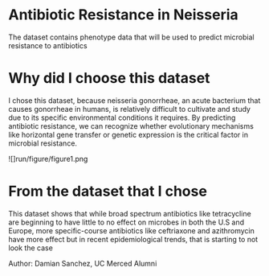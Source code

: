 
# Antibiotic Resistance in Neisseria

<!-- badges: start -->
<!-- badges: end -->

The dataset contains phenotype data that will be used to predict microbial resistance to antibiotics

# Why did I choose this dataset
I chose this dataset, because neisseria gonorrheae, an acute bacterium that causes gonorrheae in humans, is relatively difficult to cultivate and study due to its specific environmental conditions it requires. By predicting antibiotic resistance, we can recognize whether evolutionary mechanisms like horizontal gene transfer or genetic expression is the critical factor in microbial resistance.

![]run/figure/figure1.png


# From the dataset that I chose
This dataset shows that while broad spectrum antibiotics like tetracycline are beginning to have little to no effect on microbes in both the U.S and Europe, more specific-course antibiotics like ceftriaxone and azithromycin have more effect but in recent epidemiological trends, that is starting to not look the case


Author: Damian Sanchez, UC Merced Alumni



